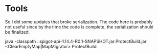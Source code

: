 # Tools

So I did some updates that broke serialization. The code here is probably not useful since by the time the code is complete, the serialization should be finalized.

java -classpath .:spigot-api-1.14.4-R0.1-SNAPSHOT.jar:ProtectBuild.jar <ClearEmptyMap|MapMigrator> ProtectBuild 
